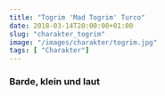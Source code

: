 ```yaml
---
title: "Togrim 'Mad Togrim' Turco"
date: 2018-03-14T20:00:00+01:00
slug: "charakter_togrim"
image: "/images/charakter/togrim.jpg"
tags: [ "Charakter"]
---
```


### Barde, klein und laut
